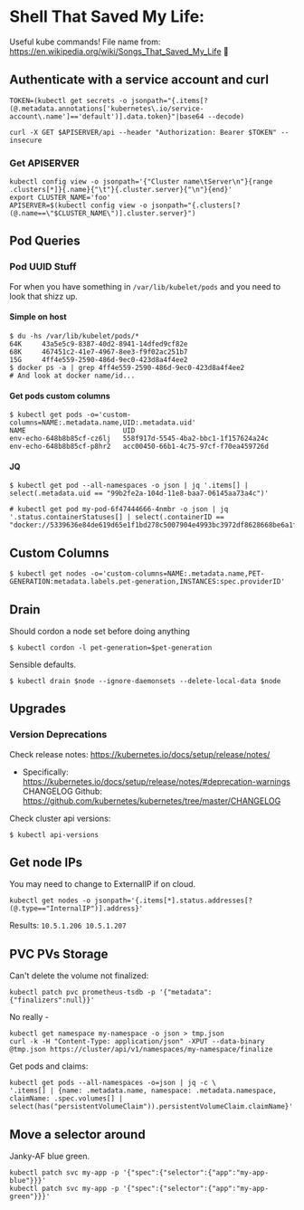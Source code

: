 # Shell That Saved My Life:

Useful kube commands! File name from: https://en.wikipedia.org/wiki/Songs_That_Saved_My_Life 🤘

## Authenticate with a service account and curl

```
TOKEN=(kubectl get secrets -o jsonpath="{.items[?(@.metadata.annotations['kubernetes\.io/service-account\.name']=='default')].data.token}"|base64 --decode)
```

```
curl -X GET $APISERVER/api --header "Authorization: Bearer $TOKEN" --insecure
```

### Get APISERVER

```
kubectl config view -o jsonpath='{"Cluster name\tServer\n"}{range .clusters[*]}{.name}{"\t"}{.cluster.server}{"\n"}{end}'
export CLUSTER_NAME='foo'
APISERVER=$(kubectl config view -o jsonpath="{.clusters[?(@.name==\"$CLUSTER_NAME\")].cluster.server}")
```

## Pod Queries

### Pod UUID Stuff

For when you have something in `/var/lib/kubelet/pods` and you need to look that shizz up.

#### Simple on host

```
$ du -hs /var/lib/kubelet/pods/*
64K     43a5e5c9-8387-40d2-8941-14dfed9cf82e
68K     467451c2-41e7-4967-8ee3-f9f02ac251b7
15G     4ff4e559-2590-486d-9ec0-423d8a4f4ee2
$ docker ps -a | grep 4ff4e559-2590-486d-9ec0-423d8a4f4ee2
# And look at docker name/id...
```

#### Get pods custom columns

```
$ kubectl get pods -o='custom-columns=NAME:.metadata.name,UID:.metadata.uid'
NAME                        UID
env-echo-648b8b85cf-cz6lj   558f917d-5545-4ba2-bbc1-1f157624a24c
env-echo-648b8b85cf-p8hr2   acc00450-66b1-4c75-97cf-f70ea459726d
```

#### JQ

```
$ kubectl get pod --all-namespaces -o json | jq '.items[] | select(.metadata.uid == "99b2fe2a-104d-11e8-baa7-06145aa73a4c")'
```

```
# kubectl get pod my-pod-6f47444666-4nmbr -o json | jq '.status.containerStatuses[] | select(.containerID == "docker://5339636e84de619d65e1f1bd278c5007904e4993bc3972df8628668be6a1f2d6")'
```

## Custom Columns

```
$ kubectl get nodes -o='custom-columns=NAME:.metadata.name,PET-GENERATION:metadata.labels.pet-generation,INSTANCES:spec.providerID'
```

## Drain

Should cordon a node set before doing anything 

```
$ kubectl cordon -l pet-generation=$pet-generation
```

Sensible defaults.

```
$ kubectl drain $node --ignore-daemonsets --delete-local-data $node
```

## Upgrades

### Version Deprecations

Check release notes: https://kubernetes.io/docs/setup/release/notes/
  * Specifically: https://kubernetes.io/docs/setup/release/notes/#deprecation-warnings
CHANGELOG Github: https://github.com/kubernetes/kubernetes/tree/master/CHANGELOG

Check cluster api versions:

```
$ kubectl api-versions
```

## Get node IPs

You may need to change to ExternalIP if on cloud.
```
kubectl get nodes -o jsonpath='{.items[*].status.addresses[?(@.type=="InternalIP")].address}'
```

Results: `10.5.1.206 10.5.1.207`

## PVC PVs Storage

Can't delete the volume not finalized:

```
kubectl patch pvc prometheus-tsdb -p '{"metadata":{"finalizers":null}}'
```

No really - 

```
kubectl get namespace my-namespace -o json > tmp.json
curl -k -H "Content-Type: application/json" -XPUT --data-binary @tmp.json https://cluster/api/v1/namespaces/my-namespace/finalize
```

Get pods and claims:

```
kubectl get pods --all-namespaces -o=json | jq -c \
'.items[] | {name: .metadata.name, namespace: .metadata.namespace, claimName: .spec.volumes[] | select(has("persistentVolumeClaim")).persistentVolumeClaim.claimName}'
```

## Move a selector around

Janky-AF blue green.

```
kubectl patch svc my-app -p '{"spec":{"selector":{"app":"my-app-blue"}}}'
kubectl patch svc my-app -p '{"spec":{"selector":{"app":"my-app-green"}}}'
```
